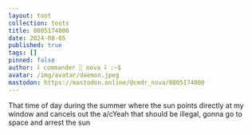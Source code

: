 ```yaml
---
layout: toot
collection: toots
title: 0805174000
date: 2024-08-05
published: true
tags: []
pinned: false
author: ⸸ commander ░ nova ⸸ :~$
avatar: /img/avatar/daemon.jpeg
mastodon: https://mastodon.online/@cmdr_nova/0805174000
---
```


That time of day during the summer where the sun points directly at my window and cancels out the a/cYeah that should be illegal, gonna go to space and arrest the sun
